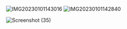 ![IMG20230101143016](https://user-images.githubusercontent.com/118653054/210927160-48eaa51f-5969-429e-b30d-631202cc4b84.jpg)
![IMG20230101142840](https://user-images.githubusercontent.com/118653054/210927182-9f35c0c7-f2d8-4788-93c7-dc440f1180de.jpg)

![Screenshot (35)](https://user-images.githubusercontent.com/118653054/210927169-c9be9372-c952-45cd-9181-dec059054618.png)
